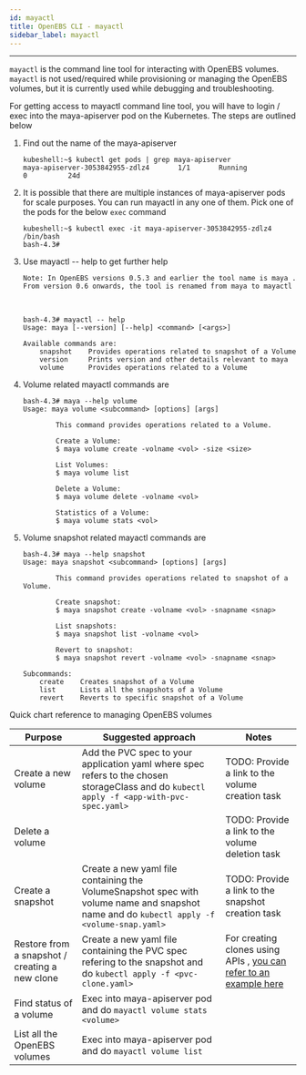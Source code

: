 ```yaml
---
id: mayactl
title: OpenEBS CLI - mayactl
sidebar_label: mayactl
---
```

------

`mayactl` is the command line tool for interacting with OpenEBS volumes. `mayactl` is not used/required  while provisioning or managing the OpenEBS volumes, but it is currently used while debugging and troubleshooting. 

For getting access to mayactl command line tool, you will have to login / exec into the maya-apiserver pod on the Kubernetes. The steps are outlined below



1. Find out the name of the maya-apiserver

   ```
   kubeshell:~$ kubectl get pods | grep maya-apiserver
   maya-apiserver-3053842955-zdlz4       1/1       Running            0          24d
   ```

2. It is possible that there are multiple instances of maya-apiserver pods for scale purposes. You can run mayactl in any one of them. Pick one of the pods for the below `exec` command

   ```
   kubeshell:~$ kubectl exec -it maya-apiserver-3053842955-zdlz4 /bin/bash
   bash-4.3#
   ```

3. Use mayactl -- help to get further help

   `Note: In OpenEBS versions 0.5.3 and earlier the tool name is maya . From version 0.6 onwards, the tool is renamed from maya to mayactl `

   ​

   ```
   bash-4.3# mayactl -- help
   Usage: maya [--version] [--help] <command> [<args>]

   Available commands are:
       snapshot    Provides operations related to snapshot of a Volume
       version     Prints version and other details relevant to maya
       volume      Provides operations related to a Volume
   ```

4. Volume related mayactl commands are

   ```
   bash-4.3# maya --help volume
   Usage: maya volume <subcommand> [options] [args]

           This command provides operations related to a Volume.

           Create a Volume:
           $ maya volume create -volname <vol> -size <size>

           List Volumes:
           $ maya volume list

           Delete a Volume:
           $ maya volume delete -volname <vol>

           Statistics of a Volume:
           $ maya volume stats <vol>
   ```

5. Volume snapshot related mayactl commands are

   ```
   bash-4.3# maya --help snapshot
   Usage: maya snapshot <subcommand> [options] [args]

           This command provides operations related to snapshot of a Volume.

           Create snapshot:
           $ maya snapshot create -volname <vol> -snapname <snap>

           List snapshots:
           $ maya snapshot list -volname <vol>

           Revert to snapshot:
           $ maya snapshot revert -volname <vol> -snapname <snap>

   Subcommands:
       create    Creates snapshot of a Volume
       list      Lists all the snapshots of a Volume
       revert    Reverts to specific snapshot of a Volume
   ```



Quick chart reference to managing OpenEBS volumes

| Purpose                                        | Suggested approach                                           | Notes                                                        |
| ---------------------------------------------- | ------------------------------------------------------------ | ------------------------------------------------------------ |
| Create a new volume                            | Add the PVC spec to your application yaml where spec refers to the chosen storageClass and do `kubectl apply -f <app-with-pvc-spec.yaml>` | TODO: Provide a link to the volume creation task             |
| Delete a volume                                | <TODO>                                                       | TODO: Provide a link to the volume deletion task             |
| Create a snapshot                              | Create a new yaml file containing the VolumeSnapshot spec with volume name and snapshot name and do `kubectl apply -f <volume-snap.yaml>` | TODO: Provide a link to the snapshot creation task           |
| Restore from a snapshot / creating a new clone | Create a new yaml file containing the PVC spec refering to the snapshot and do `kubectl apply -f <pvc-clone.yaml>` | For creating clones using APIs , [you can refer to an example here](/docs/snap-clone.html) |
| Find status of a volume                        | Exec into maya-apiserver pod and do `mayactl volume stats <volume>` |                                                              |
| List all the OpenEBS volumes                   | Exec into maya-apiserver pod and do `mayactl volume list`    |                                                              |



<!-- Hotjar Tracking Code for https://docs.openebs.io -->
<script>
   (function(h,o,t,j,a,r){
       h.hj=h.hj||function(){(h.hj.q=h.hj.q||[]).push(arguments)};
       h._hjSettings={hjid:785693,hjsv:6};
       a=o.getElementsByTagName('head')[0];
       r=o.createElement('script');r.async=1;
       r.src=t+h._hjSettings.hjid+j+h._hjSettings.hjsv;
       a.appendChild(r);
   })(window,document,'https://static.hotjar.com/c/hotjar-','.js?sv=');
</script>